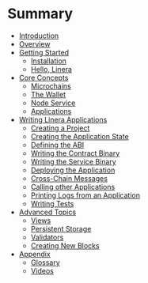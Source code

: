# Summary

- [Introduction](introduction.md)
- [Overview](overview.md)
- [Getting Started](getting_started.md)
  - [Installation](getting_started/installation.md)
  - [Hello, Linera](getting_started/hello_linera.md)
- [Core Concepts](core_concepts.md)
  - [Microchains](core_concepts/microchains.md)
  - [The Wallet](core_concepts/wallet.md)
  - [Node Service](core_concepts/node_service.md)
  - [Applications](core_concepts/applications.md)
- [Writing Linera Applications](sdk.md)
  - [Creating a Project](sdk/creating_a_project.md)
  - [Creating the Application State](sdk/state.md)
  - [Defining the ABI](sdk/abi.md)
  - [Writing the Contract Binary](sdk/contract.md)
  - [Writing the Service Binary](sdk/service.md)
  - [Deploying the Application](sdk/deploy.md)
  - [Cross-Chain Messages](sdk/messages.md)
  - [Calling other Applications](sdk/composition.md)
  - [Printing Logs from an Application](sdk/logging.md)
  - [Writing Tests](sdk/testing.md)
- [Advanced Topics](advanced_topics.md)
  - [Views](advanced_topics/views.md)
  - [Persistent Storage](advanced_topics/persistent_storage.md)
  - [Validators](advanced_topics/validators.md)
  - [Creating New Blocks](advanced_topics/block_creation.md)
- [Appendix](appendix/glossary.md)
  - [Glossary](appendix/glossary.md)
  - [Videos](videos.md)

<!-- prettier-ignore-start -->
<!--
  - [Adding Re-Entrancy](advanced_topics/reentrancy.md)
  - [Execution Model](advanced_topics/execution_model.md)
-->
<!-- prettier-ignore-end -->
